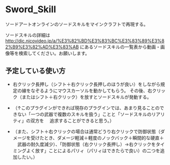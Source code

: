 # Sword_Skill
ソードアートオンラインのソードスキルをマインクラフトで再現する。

ソードスキルの詳細は
　http://dic.nicovideo.jp/a/%E3%82%BD%E3%83%BC%E3%83%89%E3%82%B9%E3%82%AD%E3%83%AB
 にあるソードスキルの一覧表から動画・画像等を検索してください。お願いします。
 
## 予定している使い方
* 右クリック長押し（シフト＋右クリック長押しのほうが良い）をしながら規定の線をなぞるようにマウスカーソルを動かしてもらう。
その後、右クリック（またはシフト＋右クリック）を放すとソードスキルが発動する。

* （↑このプラグインができれば現存のプラグインでは、あまり見ることのできない「一つの武器で複数のスキルを扱う」ことと「ソードスキルのリアリティ」の双方を
　追求することができると思う。）

* （また、シフト＋右クリックの場合は通常どうり右クリックで防御状態（ダメージを受けたとき、ダメージ軽減＋軽度のノックバック＋瞬間的な硬直＋
　武器の耐久度減少）、「防御状態（右クリック長押し）→右クリックをタイミングよく放す」ことによるパリィ（パリィはできたらで良い）の二つを追加したい。）
